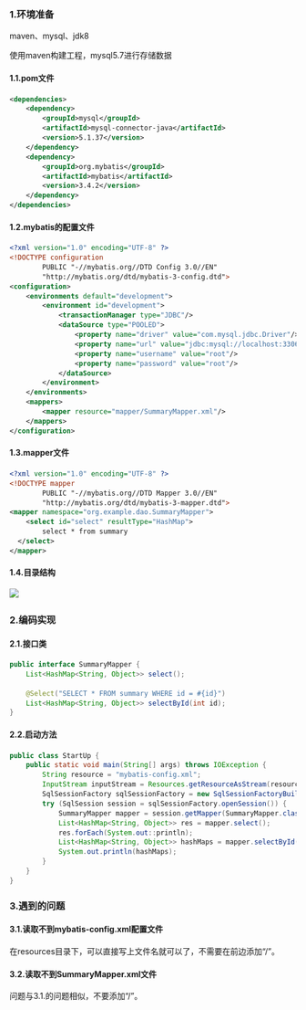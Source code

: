 ### 1.环境准备

maven、mysql、jdk8

使用maven构建工程，mysql5.7进行存储数据

#### 1.1.pom文件

```xml
<dependencies>
    <dependency>
        <groupId>mysql</groupId>
        <artifactId>mysql-connector-java</artifactId>
        <version>5.1.37</version>
    </dependency>
    <dependency>
        <groupId>org.mybatis</groupId>
        <artifactId>mybatis</artifactId>
        <version>3.4.2</version>
    </dependency>
</dependencies>
```

#### 1.2.mybatis的配置文件

```xml
<?xml version="1.0" encoding="UTF-8" ?>
<!DOCTYPE configuration
        PUBLIC "-//mybatis.org//DTD Config 3.0//EN"
        "http://mybatis.org/dtd/mybatis-3-config.dtd">
<configuration>
    <environments default="development">
        <environment id="development">
            <transactionManager type="JDBC"/>
            <dataSource type="POOLED">
                <property name="driver" value="com.mysql.jdbc.Driver"/>
                <property name="url" value="jdbc:mysql://localhost:3306/caf_lhcx"/>
                <property name="username" value="root"/>
                <property name="password" value="root"/>
            </dataSource>
        </environment>
    </environments>
    <mappers>
        <mapper resource="mapper/SummaryMapper.xml"/>
    </mappers>
</configuration>
```

#### 1.3.mapper文件

```xml
<?xml version="1.0" encoding="UTF-8" ?>
<!DOCTYPE mapper
        PUBLIC "-//mybatis.org//DTD Mapper 3.0//EN"
        "http://mybatis.org/dtd/mybatis-3-mapper.dtd">
<mapper namespace="org.example.dao.SummaryMapper">
    <select id="select" resultType="HashMap">
        select * from summary
  </select>
</mapper>
```

#### 1.4.目录结构

![](..\..\..\image\image-20211016114207188.png)

### 2.编码实现

#### 2.1.接口类

```java
public interface SummaryMapper {
    List<HashMap<String, Object>> select();

    @Select("SELECT * FROM summary WHERE id = #{id}")
    List<HashMap<String, Object>> selectById(int id);
}
```

#### 2.2.启动方法

```java
public class StartUp {
    public static void main(String[] args) throws IOException {
        String resource = "mybatis-config.xml";
        InputStream inputStream = Resources.getResourceAsStream(resource);
        SqlSessionFactory sqlSessionFactory = new SqlSessionFactoryBuilder().build(inputStream);
        try (SqlSession session = sqlSessionFactory.openSession()) {
            SummaryMapper mapper = session.getMapper(SummaryMapper.class);
            List<HashMap<String, Object>> res = mapper.select();
            res.forEach(System.out::println);
            List<HashMap<String, Object>> hashMaps = mapper.selectById(1);
            System.out.println(hashMaps);
        }
    }
}
```

### 3.遇到的问题

#### 3.1.读取不到mybatis-config.xml配置文件

在resources目录下，可以直接写上文件名就可以了，不需要在前边添加“/”。

#### 3.2.读取不到SummaryMapper.xml文件

问题与3.1.的问题相似，不要添加“/”。